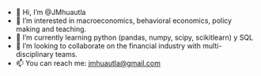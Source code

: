 - 👋 Hi, I’m @JMhuautla
- 👀 I’m interested in macroeconomics, behavioral economics, policy making and teaching. 
- 🌱 I’m currently learning python (pandas, numpy, scipy, scikitlearn) y SQL
- 💞️ I’m looking to collaborate on the financial industry with multi-disciplinary teams.
- 📫 You can reach me: jmhuautla@gmail.com

<!---
JMhuautla/JMhuautla is a ✨ special ✨ repository because its `README.md` (this file) appears on your GitHub profile.
You can click the Preview link to take a look at your changes.
--->
